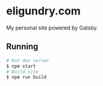 # eligundry.com

My personal site powered by Gatsby.

## Running

```sh
# Run dev server
$ npm start
# Build site
$ npm run build
```
